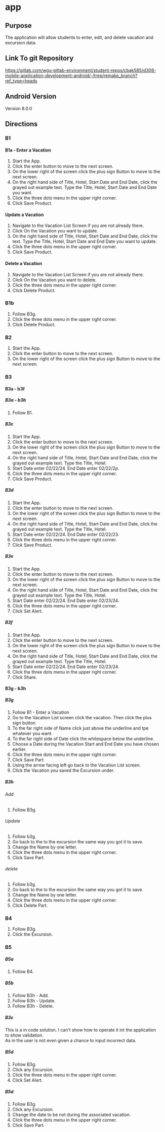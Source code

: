 # app

## Purpose
The application will allow students to enter, edit, and delete vacation and excursion data.

## Link To git Repository
https://gitlab.com/wgu-gitlab-environment/student-repos/cbak585/d308-mobile-application-development-android/-/tree/remake_branch?ref_type=heads

## Android Version
Version 8.0.0

## Directions

### B1 
#### B1a - Enter a Vacation
1. Start the App.
2. Click the enter button to move to the next screen.
3. On the lower right of the screen click the plus sign Button to move to the next screen.
4. On the right hand side of Title, Hotel, Start Date and End Date, click the grayed out example text.
Type the Title, Hotel, Start Date and End Date you want.
5. Click the three dots menu in the upper right corner.
6. Click Save Product.

#### Update a Vacation
1. Navigate to the Vacation List Screen if you are not already there.
2. Click On the Vacation you want to update.
3. On the right hand side of Title, Hotel, Start Date and End Date, click the text.
   Type the Title, Hotel, Start Date and End Date you want to update. 
4. Click the three dots menu in the upper right corner. 
5. Click Save Product.

#### Delete a Vacation
1. Navigate to the Vacation List Screen if you are not already there.
2. Click On the Vacation you want to delete.
3. Click the three dots menu in the upper right corner. 
4. Click Delete Product.

### B1b
1. Follow B3g.
2. Click the three dots menu in the upper right corner.
3. Click Delete Product.




### B2
1. Start the App.
2. Click the enter button to move to the next screen.
3. On the lower right of the screen click the plus sign Button to move to the next screen.


### B3

#### B3a - b3f

##### B3a - b3b
1. Follow B1.

##### B3c 
1. Start the App.
2. Click the enter button to move to the next screen.
3. On the lower right of the screen click the plus sign Button to move to the next screen.
4. On the right hand side of Title, Hotel, Start Date and End Date, click the grayed out example text.
   Type the Title, Hotel.
5. Start Date enter 02/22/24. End Date enter 02/22/2p.
6. Click the three dots menu in the upper right corner.
7. Click Save Product.

##### B3d 
1. Start the App.
2. Click the enter button to move to the next screen.
3. On the lower right of the screen click the plus sign Button to move to the next screen.
4. On the right hand side of Title, Hotel, Start Date and End Date, click the grayed out example text.
   Type the Title, Hotel.
5. Start Date enter 02/22/24. End Date enter 02/22/23.
6. Click the three dots menu in the upper right corner.
7. Click Save Product.

##### B3e
1. Start the App.
2. Click the enter button to move to the next screen.
3. On the lower right of the screen click the plus sign Button to move to the next screen.
4. On the right hand side of Title, Hotel, Start Date and End Date, click the grayed out example text.
   Type the Title, Hotel.
5. Start Date enter 02/22/24. End Date enter 02/23/24.
6. Click the three dots menu in the upper right corner.
7. Click Set Alert.

##### B3f
1. Start the App.
2. Click the enter button to move to the next screen.
3. On the lower right of the screen click the plus sign Button to move to the next screen.
4. On the right hand side of Title, Hotel, Start Date and End Date, click the grayed out example text.
   Type the Title, Hotel.
5. Start Date enter 02/22/24. End Date enter 02/23/24.
6. Click the three dots menu in the upper right corner.
7. Click Share.


#### B3g - b3h

##### B3g
1. Follow B1 - Enter a Vacation
2. Go to the Vacation List screen click the vacation. Then click the  plus sign button
3. To the far right side of Name click  just above the underline and tpe whatever you want.
4. To the far right side of Date click the whitespace below the underline.
5. Choose a Date during the Vacation Start and End Date you have chosen earlier.
6. Click the three dots menu in the upper right corner.
7. Click Save Part.
8. Using the arrow facing left go back to the Vacation List screen.
9. Click the Vacation you saved the Excursion under.

##### B3h

###### Add
1. Follow B3g.

###### Update
1. Follow b3g.
2. Go back to the to the excursion the same way you got it to save.
3. Change the Name by one letter.
3. Click the three dots menu in the upper right corner. 
4. Click Save Part.

###### delete
1. Follow b3g.
2. Go back to the to the excursion the same way you got it to save.
3. Change the Name by one letter.
3. Click the three dots menu in the upper right corner.
4. Click Delete Part.


### B4
1. Follow B3g.
2. Click the Excursion.

### B5

##### B5a
1. Follow B4.

##### B5b
1. Follow B3h - Add.
2. Follow B3h - Update.
3. Follow B3h - Delete.

##### B3c
This is a in code solution. I can't show how to operate it int the application to show validation. \
As in the user is not even given a chance to input incorrect data.

##### B5d
1. Follow B3g.
2. Click any Excursion.
3. Click the three dots menu in the upper right corner.
4. Click Set Alert.

##### B5d
1. Follow B3g.
2. Click any Excursion.
3. Change the date to be not during the associated vacation.
4. Click the three dots menu in the upper right corner.
5. Click Save Part.

